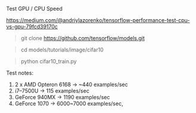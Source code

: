 Test GPU / CPU Speed

https://medium.com/@andriylazorenko/tensorflow-performance-test-cpu-vs-gpu-79fcd39170c


> git clone https://github.com/tensorflow/models.git

> cd models/tutorials/image/cifar10

> python cifar10_train.py

Test notes:

1. 2 x AMD Opteron 6168 -> ~440 examples/sec
2. i7–7500U -> 115 examples/sec
3. GeForce 940MX -> 1190 examples/sec
4. GeForce 1070 -> 6000~7000 examples/sec, 
